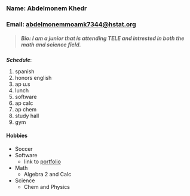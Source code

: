 ### Name: Abdelmonem Khedr  

### Email: abdelmonemmoamk7344@hstat.org  

> ##### Bio: I am a junior that is attending TELE and intrested in both the math and science field. 

**_Schedule_**:
1. spanish   
2. honors english  
3. ap u.s  
4. lunch  
5. software   
6. ap calc   
7. ap chem  
8. study hall  
9. gym     
#### Hobbies 
* Soccer
* Software 
  * link to [portfolio](https://sites.google.com/a/hstat.org/abdelmonemmoamk7344sep11/home)
* Math
  * Algebra 2 and Calc 
* Science 
  * Chem and Physics  


